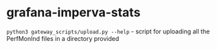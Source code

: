 # grafana-imperva-stats
```python3 gateway_scripts/upload.py --help``` - script for uploading all the PerfMonInd files in a directory provided
